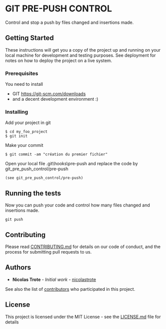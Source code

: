# GIT PRE-PUSH CONTROL

Control and stop a push by files changed and insertions made.

## Getting Started

These instructions will get you a copy of the project up and running on your local machine for development and testing purposes. See deployment for notes on how to deploy the project on a live system.

### Prerequisites

You need to install 
- GIT https://git-scm.com/downloads
- and a decent development environment :)

### Installing

Add your project in git
```
$ cd my_foo_project
$ git init
```
Make your commit
```
$ git commit -am "création du premier fichier"
```

Open your local file \.git\hooks\pre-push and replace the code by git_pre_push_control/pre-push
```
(see git_pre_push_control/pre-push)
```

## Running the tests

Now you can push your code and control how many files changed and insertions made.
```
git push
```

## Contributing

Please read [CONTRIBUTING.md](https://gist.github.com/PurpleBooth/b24679402957c63ec426) for details on our code of conduct, and the process for submitting pull requests to us.

## Authors

* **Nicolas Trote** - *Initial work* - [nicolastrote](https://github.com/nicolastrote)

See also the list of [contributors](https://github.com/nicolastrote/git_pre_push_control/contributors) who participated in this project.

## License

This project is licensed under the MIT License - see the [LICENSE.md](LICENSE.md) file for details

